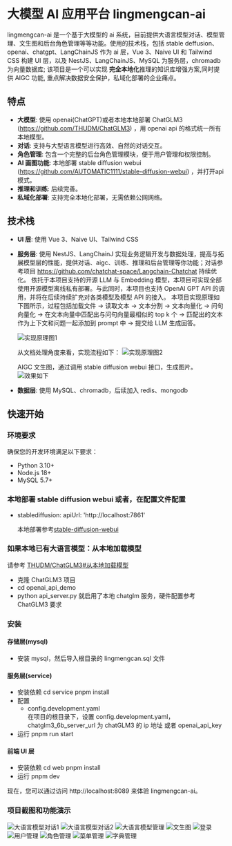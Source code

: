 # 大模型 AI 应用平台 lingmengcan-ai

lingmengcan-ai 是一个基于大模型的 ai 系统，目前提供大语言模型对话、模型管理、文生图和后台角色管理等等功能。使用的技术栈，包括 stable deffusion、openai、chatgpt、LangChainJS 作为 ai 层，Vue 3、Naive UI 和 Tailwind CSS 构建 UI 层，以及 NestJS、LangChainJS、MySQL 为服务层，chromadb 为向量数据库; 该项目是一个可以实现 **完全本地化**推理的知识库增强方案,同时提供 AIGC 功能, 重点解决数据安全保护，私域化部署的企业痛点。

## 特点

- **大模型**: 使用 openai(ChatGPT)或者本地本地部署 ChatGLM3 (https://github.com/THUDM/ChatGLM3) ，用 openai api 的格式统一所有本地模型。
- **对话**: 支持与大型语言模型进行高效、自然的对话交互。
- **角色管理**: 包含一个完整的后台角色管理模块，便于用户管理和权限控制。
- **AI 画图功能**: 本地部署 stable diffusion webui (https://github.com/AUTOMATIC1111/stable-diffusion-webui) ，并打开api模式。
- **推理和训练**: 后续完善。
- **私域化部署**: 支持完全本地化部署，无需依赖公网网络。

## 技术栈

- **UI 层**: 使用 Vue 3、Naive UI、Tailwind CSS
- **服务层**: 使用 NestJS、LangChainJ 实现业务逻辑开发与数据处理，提高与拓展模型层的性能，提供对话、aigc、训练、推理和后台管理等你功能；对话参考项目 https://github.com/chatchat-space/Langchain-Chatchat 持续优化。
  依托于本项目支持的开源 LLM 与 Embedding 模型，本项目可实现全部使用开源模型离线私有部署。与此同时，本项目也支持 OpenAI GPT API 的调用，并将在后续持续扩充对各类模型及模型 API 的接入。
  本项目实现原理如下图所示，过程包括加载文件 -> 读取文本 -> 文本分割 -> 文本向量化 -> 问句向量化 -> 在文本向量中匹配出与问句向量最相似的 top k 个 -> 匹配出的文本作为上下文和问题一起添加到 prompt 中 -> 提交给 LLM 生成回答。

  ![实现原理图1](images/langchain+chatglm.png)

  从文档处理角度来看，实现流程如下：
  ![实现原理图2](images/langchain+chatglm2.png)

  AIGC 文生图，通过调用 stable diffusion webui 接口，生成图片。
  ![效果如下](images/txt2img.png)

- **数据层**: 使用 MySQL、chromadb，后续加入 redis、mongodb

## 快速开始

### 环境要求

确保您的开发环境满足以下要求：

- Python 3.10+
- Node.js 18+
- MySQL 5.7+

### 本地部署 stable diffusion webui 或者，在配置文件配置

- stablediffusion:
  apiUrl: 'http://localhost:7861'

  本地部署参考[stable-diffusion-webui](https://github.com/AUTOMATIC1111/stable-diffusion-webui)

### 如果本地已有大语言模型：从本地加载模型

请参考 [THUDM/ChatGLM3#从本地加载模型](https://github.com/THUDM/ChatGLM3#从本地加载模型)

- 克隆 ChatGLM3 项目
- cd openai_api_demo
- python api_server.py
  就启用了本地 chatglm 服务，硬件配置参考 ChatGLM3 要求

### 安装

#### 存储层(mysql)

- 安装 mysql，然后导入根目录的 lingmengcan.sql 文件

#### 服务层(service)

- 安装依赖
  cd service
  pnpm install
- 配置
  - config.development.yaml\
    在项目的根目录下，设置 config.development.yaml，chatglm3_6b_server_url 为 chatGLM3 的 ip 地址 或者 openai_api_key
- 运行
  pnpm run start

#### 前端 UI 层

- 安装依赖
  cd web
  pnpm install
- 运行
  pnpm dev

现在，您可以通过访问 http://localhost:8089 来体验 lingmengcan-ai。

### 项目截图和功能演示

![大语言模型对话1](images/chat1.png)
![大语言模型对话2](images/chat2.png)
![大语言模型管理](images/llm-model1.png)
![文生图](images/txt2img.png)
![登录](images/login.png)
![用户管理](images/user.png)
![角色管理](images/role.png)
![菜单管理](images/menu.png)
![字典管理](images/dict.png)
